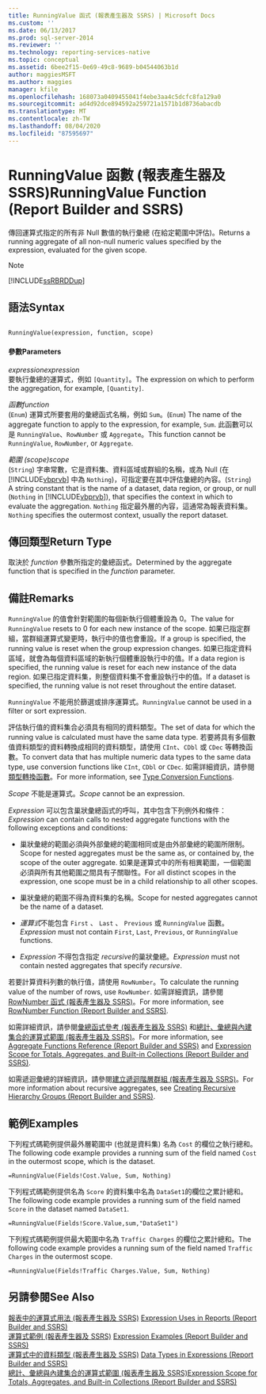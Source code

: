 ```yaml
---
title: RunningValue 函式 (報表產生器及 SSRS) | Microsoft Docs
ms.custom: ''
ms.date: 06/13/2017
ms.prod: sql-server-2014
ms.reviewer: ''
ms.technology: reporting-services-native
ms.topic: conceptual
ms.assetid: 6bee2f15-0e69-49c8-9689-b04544063b1d
author: maggiesMSFT
ms.author: maggies
manager: kfile
ms.openlocfilehash: 168073a0409455041f4ebe3aa4c5dcfc8fa129a0
ms.sourcegitcommit: ad4d92dce894592a259721a1571b1d8736abacdb
ms.translationtype: MT
ms.contentlocale: zh-TW
ms.lasthandoff: 08/04/2020
ms.locfileid: "87595697"
---
```

# <a name="runningvalue-function-report-builder-and-ssrs"></a><span data-ttu-id="34272-102">RunningValue 函數 (報表產生器及 SSRS)</span><span class="sxs-lookup"><span data-stu-id="34272-102">RunningValue Function (Report Builder and SSRS)</span></span>
  <span data-ttu-id="34272-103">傳回運算式指定的所有非 Null 數值的執行彙總 (在給定範圍中評估)。</span><span class="sxs-lookup"><span data-stu-id="34272-103">Returns a running aggregate of all non-null numeric values specified by the expression, evaluated for the given scope.</span></span>  
  
> [!NOTE]  
>  [!INCLUDE[ssRBRDDup](../../includes/ssrbrddup-md.md)]  
  
## <a name="syntax"></a><span data-ttu-id="34272-104">語法</span><span class="sxs-lookup"><span data-stu-id="34272-104">Syntax</span></span>  
  
```  
  
RunningValue(expression, function, scope)  
```  
  
#### <a name="parameters"></a><span data-ttu-id="34272-105">參數</span><span class="sxs-lookup"><span data-stu-id="34272-105">Parameters</span></span>  
 <span data-ttu-id="34272-106">*expression*</span><span class="sxs-lookup"><span data-stu-id="34272-106">*expression*</span></span>  
 <span data-ttu-id="34272-107">要執行彙總的運算式，例如 `[Quantity]`。</span><span class="sxs-lookup"><span data-stu-id="34272-107">The expression on which to perform the aggregation, for example, `[Quantity]`.</span></span>  
  
 <span data-ttu-id="34272-108">*函數*</span><span class="sxs-lookup"><span data-stu-id="34272-108">*function*</span></span>  
 <span data-ttu-id="34272-109">(`Enum`) 運算式所要套用的彙總函式名稱，例如 `Sum`。</span><span class="sxs-lookup"><span data-stu-id="34272-109">(`Enum`) The name of the aggregate function to apply to the expression, for example, `Sum`.</span></span> <span data-ttu-id="34272-110">此函數可以是 `RunningValue`、`RowNumber` 或 `Aggregate`。</span><span class="sxs-lookup"><span data-stu-id="34272-110">This function cannot be `RunningValue`, `RowNumber`, or `Aggregate`.</span></span>  
  
 <span data-ttu-id="34272-111">*範圍 (scope)*</span><span class="sxs-lookup"><span data-stu-id="34272-111">*scope*</span></span>  
 <span data-ttu-id="34272-112">(`String`) 字串常數，它是資料集、資料區域或群組的名稱，或為 Null (在 [!INCLUDE[vbprvb](../../includes/vbprvb-md.md)] 中為 `Nothing`)，可指定要在其中評估彙總的內容。</span><span class="sxs-lookup"><span data-stu-id="34272-112">(`String`) A string constant that is the name of a dataset, data region, or group, or null (`Nothing` in [!INCLUDE[vbprvb](../../includes/vbprvb-md.md)]), that specifies the context in which to evaluate the aggregation.</span></span> <span data-ttu-id="34272-113">`Nothing` 指定最外層的內容，這通常為報表資料集。</span><span class="sxs-lookup"><span data-stu-id="34272-113">`Nothing` specifies the outermost context, usually the report dataset.</span></span>  
  
## <a name="return-type"></a><span data-ttu-id="34272-114">傳回類型</span><span class="sxs-lookup"><span data-stu-id="34272-114">Return Type</span></span>  
 <span data-ttu-id="34272-115">取決於 *function* 參數所指定的彙總函式。</span><span class="sxs-lookup"><span data-stu-id="34272-115">Determined by the aggregate function that is specified in the *function* parameter.</span></span>  
  
## <a name="remarks"></a><span data-ttu-id="34272-116">備註</span><span class="sxs-lookup"><span data-stu-id="34272-116">Remarks</span></span>  
 <span data-ttu-id="34272-117">`RunningValue` 的值會針對範圍的每個新執行個體重設為 0。</span><span class="sxs-lookup"><span data-stu-id="34272-117">The value for `RunningValue` resets to 0 for each new instance of the scope.</span></span> <span data-ttu-id="34272-118">如果已指定群組，當群組運算式變更時，執行中的值也會重設。</span><span class="sxs-lookup"><span data-stu-id="34272-118">If a group is specified, the running value is reset when the group expression changes.</span></span> <span data-ttu-id="34272-119">如果已指定資料區域，就會為每個資料區域的新執行個體重設執行中的值。</span><span class="sxs-lookup"><span data-stu-id="34272-119">If a data region is specified, the running value is reset for each new instance of the data region.</span></span> <span data-ttu-id="34272-120">如果已指定資料集，則整個資料集不會重設執行中的值。</span><span class="sxs-lookup"><span data-stu-id="34272-120">If a dataset is specified, the running value is not reset throughout the entire dataset.</span></span>  
  
 <span data-ttu-id="34272-121">`RunningValue` 不能用於篩選或排序運算式。</span><span class="sxs-lookup"><span data-stu-id="34272-121">`RunningValue` cannot be used in a filter or sort expression.</span></span>  
  
 <span data-ttu-id="34272-122">評估執行值的資料集合必須具有相同的資料類型。</span><span class="sxs-lookup"><span data-stu-id="34272-122">The set of data for which the running value is calculated must have the same data type.</span></span> <span data-ttu-id="34272-123">若要將具有多個數值資料類型的資料轉換成相同的資料類型，請使用 `CInt`、`CDbl` 或 `CDec` 等轉換函數。</span><span class="sxs-lookup"><span data-stu-id="34272-123">To convert data that has multiple numeric data types to the same data type, use conversion functions like `CInt`, `CDbl` or `CDec`.</span></span> <span data-ttu-id="34272-124">如需詳細資訊，請參閱 [類型轉換函數](https://go.microsoft.com/fwlink/?LinkId=96142)。</span><span class="sxs-lookup"><span data-stu-id="34272-124">For more information, see [Type Conversion Functions](https://go.microsoft.com/fwlink/?LinkId=96142).</span></span>  
  
 <span data-ttu-id="34272-125">*Scope* 不能是運算式。</span><span class="sxs-lookup"><span data-stu-id="34272-125">*Scope* cannot be an expression.</span></span>  
  
 <span data-ttu-id="34272-126">*Expression* 可以包含巢狀彙總函式的呼叫，其中包含下列例外和條件：</span><span class="sxs-lookup"><span data-stu-id="34272-126">*Expression* can contain calls to nested aggregate functions with the following exceptions and conditions:</span></span>  
  
-   <span data-ttu-id="34272-127">巢狀彙總的範圍必須與外部彙總的範圍相同或是由外部彙總的範圍所限制。</span><span class="sxs-lookup"><span data-stu-id="34272-127">Scope for nested aggregates must be the same as, or contained by, the scope of the outer aggregate.</span></span> <span data-ttu-id="34272-128">如果是運算式中的所有相異範圍，一個範圍必須與所有其他範圍之間具有子關聯性。</span><span class="sxs-lookup"><span data-stu-id="34272-128">For all distinct scopes in the expression, one scope must be in a child relationship to all other scopes.</span></span>  
  
-   <span data-ttu-id="34272-129">巢狀彙總的範圍不得為資料集的名稱。</span><span class="sxs-lookup"><span data-stu-id="34272-129">Scope for nested aggregates cannot be the name of a dataset.</span></span>  
  
-   <span data-ttu-id="34272-130">*運算式*不能包含 `First` 、 `Last` 、 `Previous` 或 `RunningValue` 函數。</span><span class="sxs-lookup"><span data-stu-id="34272-130">*Expression* must not contain `First`, `Last`, `Previous`, or `RunningValue` functions.</span></span>  
  
-   <span data-ttu-id="34272-131">*Expression* 不得包含指定 *recursive*的巢狀彙總。</span><span class="sxs-lookup"><span data-stu-id="34272-131">*Expression* must not contain nested aggregates that specify *recursive*.</span></span>  
  
 <span data-ttu-id="34272-132">若要計算資料列數的執行值，請使用 `RowNumber`。</span><span class="sxs-lookup"><span data-stu-id="34272-132">To calculate the running value of the number of rows, use `RowNumber`.</span></span> <span data-ttu-id="34272-133">如需詳細資訊，請參閱 [RowNumber 函式 &#40;報表產生器及 SSRS&#41;](report-builder-functions-rownumber-function.md)。</span><span class="sxs-lookup"><span data-stu-id="34272-133">For more information, see [RowNumber Function &#40;Report Builder and SSRS&#41;](report-builder-functions-rownumber-function.md).</span></span>  
  
 <span data-ttu-id="34272-134">如需詳細資訊，請參閱[彙總函式參考 &#40;報表產生器及 SSRS&#41;](report-builder-functions-aggregate-functions-reference.md) 和[總計、彙總與內建集合的運算式範圍 &#40;報表產生器及 SSRS&#41;](expression-scope-for-totals-aggregates-and-built-in-collections.md)。</span><span class="sxs-lookup"><span data-stu-id="34272-134">For more information, see [Aggregate Functions Reference &#40;Report Builder and SSRS&#41;](report-builder-functions-aggregate-functions-reference.md) and [Expression Scope for Totals, Aggregates, and Built-in Collections &#40;Report Builder and SSRS&#41;](expression-scope-for-totals-aggregates-and-built-in-collections.md).</span></span>  
  
 <span data-ttu-id="34272-135">如需遞迴彙總的詳細資訊，請參閱[建立遞迴階層群組 &#40;報表產生器及 SSRS&#41;](creating-recursive-hierarchy-groups-report-builder-and-ssrs.md)。</span><span class="sxs-lookup"><span data-stu-id="34272-135">For more information about recursive aggregates, see [Creating Recursive Hierarchy Groups &#40;Report Builder and SSRS&#41;](creating-recursive-hierarchy-groups-report-builder-and-ssrs.md).</span></span>  
  
## <a name="examples"></a><span data-ttu-id="34272-136">範例</span><span class="sxs-lookup"><span data-stu-id="34272-136">Examples</span></span>  
 <span data-ttu-id="34272-137">下列程式碼範例提供最外層範圍中 (也就是資料集) 名為 `Cost` 的欄位之執行總和。</span><span class="sxs-lookup"><span data-stu-id="34272-137">The following code example provides a running sum of the field named `Cost` in the outermost scope, which is the dataset.</span></span>  
  
```  
=RunningValue(Fields!Cost.Value, Sum, Nothing)  
```  
  
 <span data-ttu-id="34272-138">下列程式碼範例提供名為 `Score` 的資料集中名為 `DataSet1`的欄位之累計總和。</span><span class="sxs-lookup"><span data-stu-id="34272-138">The following code example provides a running sum of the field named `Score` in the dataset named `DataSet1`.</span></span>  
  
```  
=RunningValue(Fields!Score.Value,sum,"DataSet1")  
```  
  
 <span data-ttu-id="34272-139">下列程式碼範例提供最大範圍中名為 `Traffic Charges` 的欄位之累計總和。</span><span class="sxs-lookup"><span data-stu-id="34272-139">The following code example provides a running sum of the field named `Traffic Charges` in the outermost scope.</span></span>  
  
```  
=RunningValue(Fields!Traffic Charges.Value, Sum, Nothing)  
```  
  
## <a name="see-also"></a><span data-ttu-id="34272-140">另請參閱</span><span class="sxs-lookup"><span data-stu-id="34272-140">See Also</span></span>  
 <span data-ttu-id="34272-141">[報表中的運算式用法 &#40;報表產生器及 SSRS&#41;](expression-uses-in-reports-report-builder-and-ssrs.md) </span><span class="sxs-lookup"><span data-stu-id="34272-141">[Expression Uses in Reports &#40;Report Builder and SSRS&#41;](expression-uses-in-reports-report-builder-and-ssrs.md) </span></span>  
 <span data-ttu-id="34272-142">[運算式範例 &#40;報表產生器及 SSRS&#41;](expression-examples-report-builder-and-ssrs.md) </span><span class="sxs-lookup"><span data-stu-id="34272-142">[Expression Examples &#40;Report Builder and SSRS&#41;](expression-examples-report-builder-and-ssrs.md) </span></span>  
 <span data-ttu-id="34272-143">[運算式中的資料類型 &#40;報表產生器及 SSRS&#41;](expressions-report-builder-and-ssrs.md) </span><span class="sxs-lookup"><span data-stu-id="34272-143">[Data Types in Expressions &#40;Report Builder and SSRS&#41;](expressions-report-builder-and-ssrs.md) </span></span>  
 [<span data-ttu-id="34272-144">總計、彙總與內建集合的運算式範圍 &#40;報表產生器及 SSRS&#41;</span><span class="sxs-lookup"><span data-stu-id="34272-144">Expression Scope for Totals, Aggregates, and Built-in Collections &#40;Report Builder and SSRS&#41;</span></span>](expression-scope-for-totals-aggregates-and-built-in-collections.md)  
  
  
